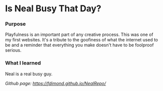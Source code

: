 # Is Neal Busy That Day?


### Purpose
<p>
Playfulness is an important part of any creative process. This was one of my first websites. It's a tribute to the goofiness of what the internet used to be and a reminder that everything you make doesn't have to be foolproof serious. 
<br>
</p>

### What I learned
<p>
Neal is a real busy guy.
<br>
</p>

*Github page: https://fdimond.github.io/NealRepo/*

